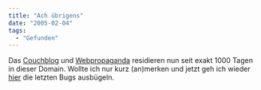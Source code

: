 ```yaml
---
title: "Ach übrigens"
date: "2005-02-04"
tags:
  - "Gefunden"
---
```


Das [Couchblog](https://couchblog.de/couchblog/) und [Webpropaganda](https://couchblog.de/webpropaganda/) residieren nun seit exakt 1000 Tagen in dieser Domain. Wollte ich nur kurz (an)merken und jetzt geh ich wieder [hier](http://blogg.de/) die letzten Bugs ausbügeln.
